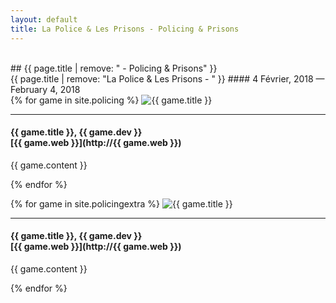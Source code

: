 ```yaml
---
layout: default
title: La Police & Les Prisons - Policing & Prisons
---
```


<section id="games" class="container-fluid content-section text-center bg-yellow" markdown="1">
<br>
## {{ page.title | remove: " - Policing & Prisons" }} <br> {{ page.title | remove: "La Police & Les Prisons - " }}
#### 4 Février, 2018 — February 4, 2018
<br>
</section>

<div class="text-justify" markdown="1">
{% for game in site.policing %}
<img src="/img/{{ game.tag }}/{{ game.img }}" alt="{{ game.title }}" class="img-responsive; {{ game.dir }}">

---

#### {{ game.title }}, {{ game.dev }}<br>[{{ game.web }}](http://{{ game.web }})
{{ game.content }}

{% endfor %}

{% for game in site.policingextra %}
<img src="/img/{{ game.tag }}/{{ game.img }}" alt="{{ game.title }}" class="img-responsive; {{ game.dir }}">

---

#### {{ game.title }}, {{ game.dev }}<br>[{{ game.web }}](http://{{ game.web }})
{{ game.content }}

{% endfor %}
</div>
